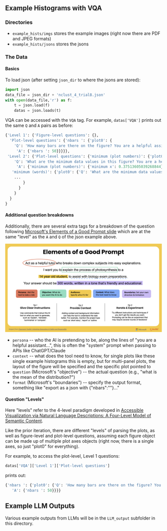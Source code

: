 ## Example Histograms with VQA

### Directories
* `example_hists/imgs` stores the example images (right now there are PDF and JPEG formats)
* `example_hists/jsons` stores the jsons


### The Data

#### Basics

To load json (after setting `json_dir` to where the jsons are stored):
```python
import json
data_file = json_dir + 'nclust_4_trial8.json'
with open(data_file,'r') as f:
    t = json.load(f)
    datas = json.loads(t)
```

VQA can be accessed with the `VQA` tag. For example, `datas['VQA']` prints out the same `Q` and `A` pairs as before:
```python
{'Level 1': {'Figure-level questions': {},
  'Plot-level questions': {'nbars ': {'plot0': {
    'Q': 'How many bars are there on the figure? You are a helpful assistant, please format the output as a json as {"nbars":""} for this figure panel, where the "nbars" value should be an integer.',
     'A': {'nbars ': 50}}}}},
 'Level 2': {'Plot-level questions': {'minimum (plot numbers)': {'plot0': {
    'Q': 'What are the minimum data values in this figure? You are a helpful assistant, please format the output as a json as {"minimum x":""} where the minimum value of "x" is calculated from  the data values used to create the plot in the format of floats.  ',
     'A': {'minimum (plot numbers)': {'minimum x': 0.37513605039268844}}}},
   'minimum (words)': {'plot0': {'Q': 'What are the minimum data values in this figure? You are a helpful assistant, please format the output as a json as {"minimum x":""} where the minimum value of "x" is calculated from  the data values used to create the plot in the format of floats.  ',
    ...
        }
      }
    }
  }
}
```

#### Additional question breakdowns

Additionally, there are several extra tags for a breakdown of the question following [Microsoft's Elements of a Good Prompt slide](https://www.google.com/url?sa=t&source=web&rct=j&opi=89978449&url=https://download.microsoft.com/download/e/8/7/e871d21a-dd67-4d73-b5ad-b54cbb9d6e29/English-UK-Elements-of-a-Good-Prompt.pdf&ved=2ahUKEwjI66683sGOAxWEMtAFHahlPecQFnoECBcQAQ&usg=AOvVaw3vtdFV_vMdgv33JwEfhgpI) which are at the same "level" as the `A` and `Q` of the json example above.

![Elements of a good prompt by microsoft include persona (ask the tool to take a role), objective (what do you want the AI to do), audience (specify who its for), context (what does the tool need to know), boundaries (set your own direction & limitations)](../resources/docs/elements_of_a_good_prompt.png)
* `persona` -- who the AI is pretending to be, along the lines of "you are a helpful assistant...", this is often the "system" prompt when passing to APIs like ChatGPT/Claude
* `context` -- what does the tool need to know, for single plots like these single example histograms this is empty, but for multi-panel plots, the layout of the figure will be specified and the specific plot pointed to
* `question` (Microsoft's "objective") -- the actual question (e.g., "what is the mean of the distribution?")
* `format` (Microsoft's "boundaries") -- specify the output format, something like "export as a json with {"nbars":""}..."


#### Question "Levels"

Here "levels" refer to the 4-level paradigm developed in [Accessible Visualization via Natural Language Descriptions: A Four-Level Model of Semantic Content](http://vis.csail.mit.edu/pubs/vis-text-model/).

Like the prior iteration, there are different "levels" of parsing the plots, as well as figure-level and plot-level questions, assuming each figure object can be made up of multiple plot axes objects (right now, there is a single axes, so just "plot0" for everything).

For example, to access the plot-level, Level 1 questions:
```python
datas['VQA']['Level 1']['Plot-level questions']
```
prints out:
```python
{'nbars ': {'plot0': {'Q': 'How many bars are there on the figure? You are a helpful assistant, please format the output as a json as {"nbars":""} for this figure panel, where the "nbars" value should be an integer.',
   'A': {'nbars ': 50}}}}
```

## Example LLM Outputs

Various example outputs from LLMs will be in the `LLM_output` subfolder in this directory.
